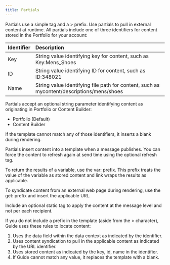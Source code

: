 ```yaml
---
title: Partials
---
```


Partials use a simple tag and a &#62; prefix. Use partials to pull in external content at runtime. All partials include one of three identifiers for content stored in the Portfolio for your account:

<table class="table table-hover">
<thead align="left">
<tr>
<th>Identifier</th>
<th>Description</th>
</tr>
</thead>
<tbody>
<tr>
<td>Key</td>
<td>String value identifying key for content, such as Key:Mens_Shoes</td>
</tr>
<tr>
<td>ID</td>
<td>String value identifying ID for content, such as ID:348021</td>
</tr>
<tr>
<td>Name</td>
<td>String value identifying file path for content, such as mycontent/descriptions/mens/shoes</td>
</tr>
</tbody>
</table>

Partials accept an optional string parameter identifying content as originating in Portfolio or Content Builder:

* Portfolio (Default)
* Content Builder

If the template cannot match any of those identifiers, it inserts a blank during rendering.

<gist data-gist="https://gist.github.com/ryanwilliamsET/63a59feb0f34e8d7e956e380d963da1b.js"></gist>

Partials insert content into a template when a message publishes. You can force the content to refresh again at send time using the optional refresh tag.

<gist data-gist="https://gist.github.com/ryanwilliamsET/3862fe80b045c111d39f3579118385e6.js"></gist>

To return the results of a variable, use the var: prefix. This prefix treats the value of the variable as stored content and link wraps the results as applicable.

<gist data-gist="https://gist.github.com/ryanwilliamsET/d22b0e77f6a6cc2e0f6773a17cd02cc9.js"></gist>

To syndicate content from an external web page during rendering, use the get: prefix and insert the applicable URL.

<gist data-gist="https://gist.github.com/ryanwilliamsET/e5cfd284fdb404fffbeefd6f834721f4.js"></gist>

Include an optional static tag to apply the content at the message level and not per each recipient.

<gist data-gist="https://gist.github.com/ryanwilliamsET/29155e669816d60e444829f6ccee4e20.js"></gist>

If you do not include a prefix in the template (aside from the > character), Guide uses these rules to locate content:

1. Uses the data field within the data context as indicated by the identifier.
1. Uses content syndication to pull in the applicable content as indicated by the URL identifier.
1. Uses stored content as indicated by the key, id, name in the identifier.
1. If Guide cannot match any value, it replaces the template with a blank.
